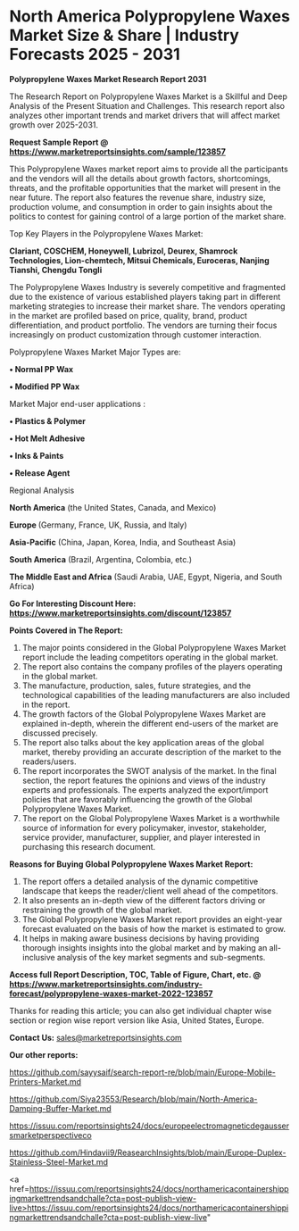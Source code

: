 # North America Polypropylene Waxes Market Size & Share | Industry Forecasts 2025 - 2031

<strong>Polypropylene Waxes Market Research Report 2031</strong>

The Research Report on Polypropylene Waxes Market is a Skillful and Deep Analysis of the Present Situation and Challenges. This research report also analyzes other important trends and market drivers that will affect market growth over 2025-2031.

<strong>Request Sample Report @ <a href=https://www.marketreportsinsights.com/sample/123857>https://www.marketreportsinsights.com/sample/123857</a></strong>

This Polypropylene Waxes market report aims to provide all the participants and the vendors will all the details about growth factors, shortcomings, threats, and the profitable opportunities that the market will present in the near future. The report also features the revenue share, industry size, production volume, and consumption in order to gain insights about the politics to contest for gaining control of a large portion of the market share.

Top Key Players in the Polypropylene Waxes Market:

<strong>Clariant, COSCHEM, Honeywell, Lubrizol, Deurex, Shamrock Technologies, Lion-chemtech, Mitsui Chemicals, Euroceras, Nanjing Tianshi, Chengdu Tongli</strong>

The Polypropylene Waxes Industry is severely competitive and fragmented due to the existence of various established players taking part in different marketing strategies to increase their market share. The vendors operating in the market are profiled based on price, quality, brand, product differentiation, and product portfolio. The vendors are turning their focus increasingly on product customization through customer interaction.

Polypropylene Waxes Market Major Types are:

<strong>• Normal PP Wax

• Modified PP Wax</strong>

Market Major end-user applications :

<strong>• Plastics & Polymer

• Hot Melt Adhesive

• Inks & Paints

• Release Agent</strong>

Regional Analysis

</u><strong><b>North America</b></strong> (the United States, Canada, and Mexico)

<strong><b>Europe </b></strong>(Germany, France, UK, Russia, and Italy)

<strong><b>Asia-Pacific</b></strong> (China, Japan, Korea, India, and Southeast Asia)

<strong><b>South America</b></strong> (Brazil, Argentina, Colombia, etc.)

<strong><b>The Middle East and Africa</b></strong> (Saudi Arabia, UAE, Egypt, Nigeria, and South Africa)

<strong>Go For Interesting Discount Here: <a href=https://www.marketreportsinsights.com/discount/123857>https://www.marketreportsinsights.com/discount/123857</a></strong>

<strong>Points Covered in The Report:</strong>
<ol>
  <li>The major points considered in the Global Polypropylene Waxes Market report include the leading competitors operating in the global market.</li>
  <li>The report also contains the company profiles of the players operating in the global market.</li>
  <li>The manufacture, production, sales, future strategies, and the technological capabilities of the leading manufacturers are also included in the report.</li>
  <li>The growth factors of the Global Polypropylene Waxes Market are explained in-depth, wherein the different end-users of the market are discussed precisely.</li>
  <li>The report also talks about the key application areas of the global market, thereby providing an accurate description of the market to the readers/users.</li>
  <li>The report incorporates the SWOT analysis of the market. In the final section, the report features the opinions and views of the industry experts and professionals. The experts analyzed the export/import policies that are favorably influencing the growth of the Global Polypropylene Waxes Market.</li>
  <li>The report on the Global Polypropylene Waxes Market is a worthwhile source of information for every policymaker, investor, stakeholder, service provider, manufacturer, supplier, and player interested in purchasing this research document.</li>
</ol>
<strong>Reasons for Buying Global Polypropylene Waxes Market Report:</strong>

<ol>
  <li>The report offers a detailed analysis of the dynamic competitive landscape that keeps the reader/client well ahead of the competitors.</li>
  <li>It also presents an in-depth view of the different factors driving or restraining the growth of the global market.</li>
  <li>The Global Polypropylene Waxes Market report provides an eight-year forecast evaluated on the basis of how the market is estimated to grow.</li>
  <li>It helps in making aware business decisions by having providing thorough insights insights into the global market and by making an all-inclusive analysis of the key market segments and sub-segments.</li>
</ol>
<strong>Access full Report Description, TOC, Table of Figure, Chart, etc. @ <a href=https://www.marketreportsinsights.com/industry-forecast/polypropylene-waxes-market-2022-123857>https://www.marketreportsinsights.com/industry-forecast/polypropylene-waxes-market-2022-123857</a></strong>


Thanks for reading this article; you can also get individual chapter wise section or region wise report version like Asia, United States, Europe.

<strong>Contact Us:</strong>
sales@marketreportsinsights.com

<strong>Our other reports:</strong>

<a href=https://github.com/sayysaif/search-report-re/blob/main/Europe-Mobile-Printers-Market.md>https://github.com/sayysaif/search-report-re/blob/main/Europe-Mobile-Printers-Market.md</a>

<a href=https://github.com/Siya23553/Research/blob/main/North-America-Damping-Buffer-Market.md>https://github.com/Siya23553/Research/blob/main/North-America-Damping-Buffer-Market.md</a>

<a href=https://issuu.com/reportsinsights24/docs/europeelectromagneticdegaussersmarketperspectiveco>https://issuu.com/reportsinsights24/docs/europeelectromagneticdegaussersmarketperspectiveco</a>

<a href=https://github.com/Hindavii9/ReasearchInsights/blob/main/Europe-Duplex-Stainless-Steel-Market.md>https://github.com/Hindavii9/ReasearchInsights/blob/main/Europe-Duplex-Stainless-Steel-Market.md</a>

<a href=https://issuu.com/reportsinsights24/docs/northamericacontainershippingmarkettrendsandchalle?cta=post-publish-view-live>https://issuu.com/reportsinsights24/docs/northamericacontainershippingmarkettrendsandchalle?cta=post-publish-view-live</a>"
